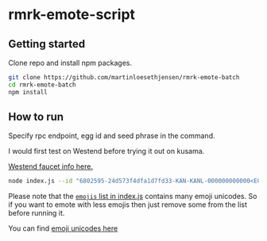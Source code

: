 # rmrk-emote-script

## Getting started

Clone repo and install npm packages.

```sh
git clone https://github.com/martinloesethjensen/rmrk-emote-batch
cd rmrk-emote-batch
npm install
```

## How to run

Specify rpc endpoint, egg id and seed phrase in the command. 

I would first test on Westend before trying it out on kusama. 

[Westend faucet info here.](https://wiki.polkadot.network/docs/en/maintain-networks#westend-faucet)

```sh
node index.js --id "6802595-24d573f4dfa1d7fd33-KAN-KANL-000000000000<EGG_ID>" -e "<WSS_ENDPOINT>" -s "<SEED_PHRASE>"
```

Please note that the [`emojis` list in index.js](index.js) contains many emoji unicodes. So if you want to emote with less emojis then just remove some from the list before running it. 

You can find [emoji unicodes here](https://unicode.org/emoji/charts/full-emoji-list.html)
 
